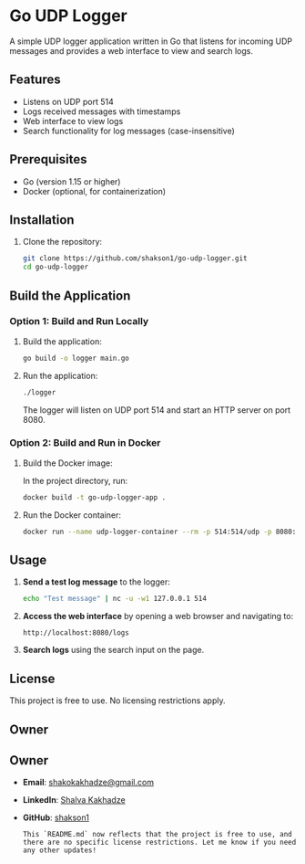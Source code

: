 # Go UDP Logger

A simple UDP logger application written in Go that listens for incoming UDP messages and provides a web interface to view and search logs.

## Features

- Listens on UDP port 514
- Logs received messages with timestamps
- Web interface to view logs
- Search functionality for log messages (case-insensitive)

## Prerequisites

- Go (version 1.15 or higher)
- Docker (optional, for containerization)

## Installation

1. Clone the repository:

   ```bash
   git clone https://github.com/shakson1/go-udp-logger.git
   cd go-udp-logger
   ```

## Build the Application

### Option 1: Build and Run Locally

1. Build the application:

   ```bash
   go build -o logger main.go
   ```

2. Run the application: 

   ```bash
   ./logger
   ```
   The logger will listen on UDP port 514 and start an HTTP server on port 8080.

### Option 2: Build and Run in Docker

1.	Build the Docker image:

    In the project directory, run:
    ```bash
    docker build -t go-udp-logger-app .
    ```

2.	Run the Docker container:
    
    ```bash
    docker run --name udp-logger-container --rm -p 514:514/udp -p 8080:8080 go-udp-logger-app
    ```

## Usage

1.	**Send a test log message** to the logger:

    ```bash
    echo "Test message" | nc -u -w1 127.0.0.1 514
    ```

2.	**Access the web interface** by opening a web browser and navigating to:

    ```
    http://localhost:8080/logs
    ```

3.	**Search logs** using the search input on the page.

## License

This project is free to use. No licensing restrictions apply.

## Owner

## Owner

- **Email**: shakokakhadze@gmail.com
- **LinkedIn**: [Shalva Kakhadze](https://www.linkedin.com/in/shalva-kakhadze-966234193/)
- **GitHub**: [shakson1](https://github.com/shakson1)

   ```
   This `README.md` now reflects that the project is free to use, and there are no specific license restrictions. Let me know if you need any other updates!
   ```